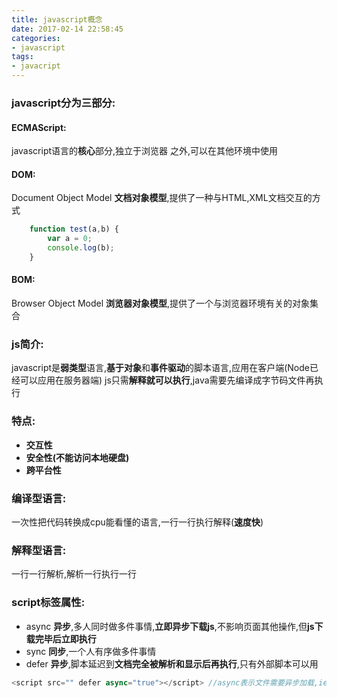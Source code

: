```yaml
---
title: javascript概念
date: 2017-02-14 22:58:45
categories:
- javascript
tags:
- javacript
---
```

### javascript分为三部分:

#### ECMAScript:
javascript语言的**核心**部分,独立于浏览器 之外,可以在其他环境中使用

#### DOM:
Document Object Model
**文档对象模型**,提供了一种与HTML,XML文档交互的方式

``` javascript
    function test(a,b) {
        var a = 0;
        console.log(b);
    }
```

#### BOM:
Browser Object Model
**浏览器对象模型**,提供了一个与浏览器环境有关的对象集合
<!--more-->
### js简介:
javascript是**弱类型**语言,**基于对象**和**事件驱动**的脚本语言,应用在客户端(Node已经可以应用在服务器端)
js只需**解释就可以执行**,java需要先编译成字节码文件再执行

### 特点:
- **交互性**
- **安全性(不能访问本地硬盘)**
- **跨平台性**

### 编译型语言:
一次性把代码转换成cpu能看懂的语言,一行一行执行解释(**速度快**)

### 解释型语言:
一行一行解析,解析一行执行一行

### script标签属性:
- async
**异步**,多人同时做多件事情,**立即异步下载js**,不影响页面其他操作,但**js下载完毕后立即执行**
- sync
**同步**,一个人有序做多件事情
- defer
**异步**,脚本延迟到**文档完全被解析和显示后再执行**,只有外部脚本可以用

``` javascript
<script src="" defer async="true"></script>	//async表示文件需要异步加载,ie不支持,所以要加上defer属性
```
<!--more-->